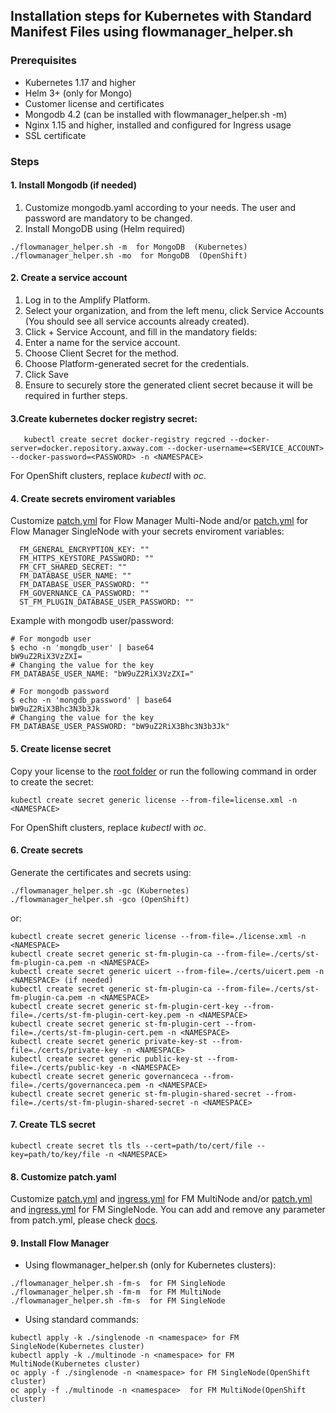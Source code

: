 ## Installation steps for Kubernetes with Standard Manifest Files using flowmanager_helper.sh

### Prerequisites  

* Kubernetes 1.17 and higher
* Helm 3+ (only for Mongo)
* Customer license and certificates
* Mongodb 4.2 (can be installed with flowmanager_helper.sh -m)
* Nginx 1.15 and higher, installed and configured for Ingress usage
* SSL certificate

### Steps  

#### 1. Install Mongodb (if needed) 

1. Customize mongodb.yaml according to your needs. The user and password are mandatory to be changed.
2. Install MongoDB using (Helm required)
```shell
./flowmanager_helper.sh -m  for MongoDB  (Kubernetes)
./flowmanager_helper.sh -mo  for MongoDB  (OpenShift)
```

#### 2. Create a service account

1. Log in to the Amplify Platform.
2. Select your organization, and from the left menu, click Service Accounts (You should see all service accounts already created).
3. Click + Service Account, and fill in the mandatory fields:
4. Enter a name for the service account.
5. Choose Client Secret for the method.
6. Choose Platform-generated secret for the credentials.
7. Click Save
8. Ensure to securely store the generated client secret because it will be required in further steps.

#### 3.Create kubernetes docker registry secret:
```shell
   kubectl create secret docker-registry regcred --docker-server=docker.repository.axway.com --docker-username=<SERVICE_ACCOUNT> --docker-password=<PASSWORD> -n <NAMESPACE>
```   
For OpenShift clusters, replace _kubectl_ with _oc_.

#### 4. Create secrets enviroment variables

Customize [patch.yml](./multinode/patch.yml) for Flow Manager Multi-Node and/or [patch.yml](./singlenode/patch.yml) for Flow Manager SingleNode with your secrets enviroment variables: 

```shell
  FM_GENERAL_ENCRYPTION_KEY: ""
  FM_HTTPS_KEYSTORE_PASSWORD: ""
  FM_CFT_SHARED_SECRET: ""
  FM_DATABASE_USER_NAME: ""
  FM_DATABASE_USER_PASSWORD: ""
  FM_GOVERNANCE_CA_PASSWORD: ""
  ST_FM_PLUGIN_DATABASE_USER_PASSWORD: "" 
```

Example with mongodb user/password:

```shell
# For mongodb user
$ echo -n 'mongdb_user' | base64
bW9uZ2RiX3VzZXI=
# Changing the value for the key
FM_DATABASE_USER_NAME: "bW9uZ2RiX3VzZXI="

# For mongodb password
$ echo -n 'mongdb_password' | base64
bW9uZ2RiX3Bhc3N3b3Jk
# Changing the value for the key
FM_DATABASE_USER_PASSWORD: "bW9uZ2RiX3Bhc3N3b3Jk"
```

#### 5. Create license secret

Copy your license to the [root folder](./) or run the following command in order to create the secret:
   ```shell
   kubectl create secret generic license --from-file=license.xml -n <NAMESPACE>
   ```
   For OpenShift clusters, replace _kubectl_ with _oc_.

#### 6. Create secrets

Generate the certificates and secrets using:
```shell
./flowmanager_helper.sh -gc (Kubernetes)
./flowmanager_helper.sh -gco (OpenShift)
```

or:    

```shell
kubectl create secret generic license --from-file=./license.xml -n <NAMESPACE>
kubectl create secret generic st-fm-plugin-ca --from-file=./certs/st-fm-plugin-ca.pem -n <NAMESPACE>
kubectl create secret generic uicert --from-file=./certs/uicert.pem -n <NAMESPACE> (if needed)
kubectl create secret generic st-fm-plugin-ca --from-file=./certs/st-fm-plugin-ca.pem -n <NAMESPACE>
kubectl create secret generic st-fm-plugin-cert-key --from-file=./certs/st-fm-plugin-cert-key.pem -n <NAMESPACE>
kubectl create secret generic st-fm-plugin-cert --from-file=./certs/st-fm-plugin-cert.pem -n <NAMESPACE>
kubectl create secret generic private-key-st --from-file=./certs/private-key -n <NAMESPACE>
kubectl create secret generic public-key-st --from-file=./certs/public-key -n <NAMESPACE>
kubectl create secret generic governanceca --from-file=./certs/governanceca.pem -n <NAMESPACE>
kubectl create secret generic st-fm-plugin-shared-secret --from-file=./certs/st-fm-plugin-shared-secret -n <NAMESPACE>
```

#### 7. Create TLS secret

```shell
kubectl create secret tls tls --cert=path/to/cert/file --key=path/to/key/file -n <NAMESPACE>
```

#### 8. Customize patch.yaml

Customize [patch.yml](./multinode/patch.yml) and [ingress.yml](./multinode/ingress.yml) for FM MultiNode and/or [patch.yml](./singlenode/patch.yml) and [ingress.yml](./singlenode/ingress.yml) for FM SingleNode. You can add and remove any parameter from patch.yml, please check [docs](/docs/).

#### 9. Install Flow Manager


- Using flowmanager_helper.sh (only for Kubernetes clusters):
```shell
./flowmanager_helper.sh -fm-s  for FM SingleNode
./flowmanager_helper.sh -fm-m  for FM MultiNode  
./flowmanager_helper.sh -fm-s  for FM SingleNode
```

- Using standard commands:

```shell
kubectl apply -k ./singlenode -n <namespace> for FM SingleNode(Kubernetes cluster)
kubectl apply -k ./multinode -n <namespace> for FM MultiNode(Kubernetes cluster)
oc apply -f ./singlenode -n <namespace> for FM SingleNode(OpenShift cluster)  
oc apply -f ./multinode -n <namespace>  for FM MultiNode(OpenShift cluster)  
```
